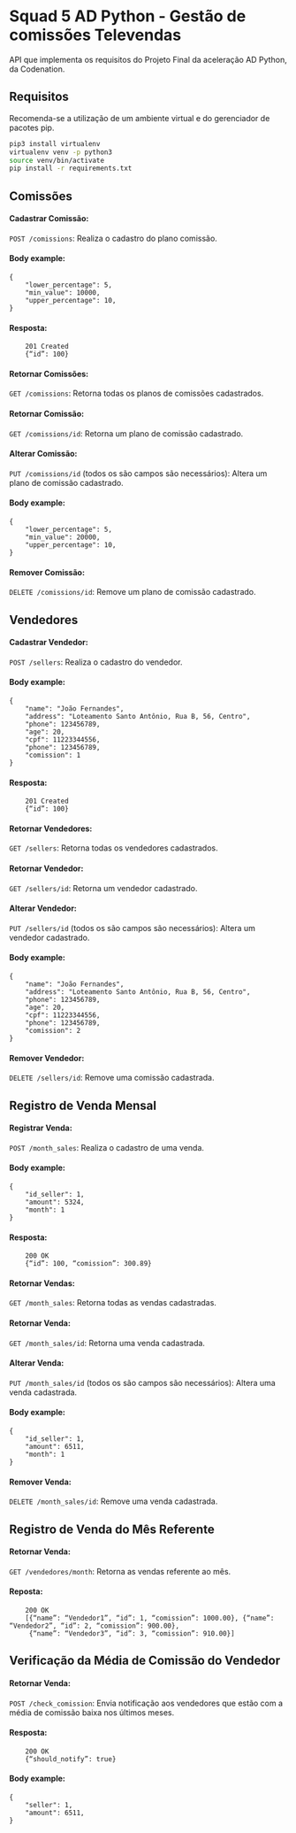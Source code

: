 # Squad 5 AD Python - Gestão de comissões Televendas

API que implementa os requisitos do Projeto Final da aceleração AD Python, da Codenation.

## Requisitos

Recomenda-se a utilização de um ambiente virtual e do gerenciador de pacotes pip.

```bash
pip3 install virtualenv
virtualenv venv -p python3
source venv/bin/activate
pip install -r requirements.txt
```

## Comissões

#### Cadastrar Comissão:

`POST /comissions`: Realiza o cadastro do plano comissão.

#### Body example:

```
{
	"lower_percentage": 5,
	"min_value": 10000,
	"upper_percentage": 10,
}
```

#### Resposta: 

```
	201 Created
	{“id”: 100}
```

#### Retornar Comissões:

`GET /comissions`: Retorna todas os planos de comissões cadastrados.

#### Retornar Comissão:

`GET /comissions/id`: Retorna um plano de comissão cadastrado.

#### Alterar Comissão:

`PUT /comissions/id` (todos os são campos são necessários): Altera um plano de comissão cadastrado.

#### Body example:

```
{
	"lower_percentage": 5,
	"min_value": 20000,
	"upper_percentage": 10,
}
```

#### Remover Comissão:

`DELETE /comissions/id`: Remove um plano de comissão cadastrado.


## Vendedores

#### Cadastrar Vendedor:

`POST /sellers`: Realiza o cadastro do vendedor.

#### Body example:

```
{
	"name": "João Fernandes",
	"address": "Loteamento Santo Antônio, Rua B, 56, Centro",
	"phone": 123456789,
	"age": 20,
	"cpf": 11223344556,
	"phone": 123456789,
	"comission": 1
}
```

#### Resposta: 

```
	201 Created
	{“id”: 100}
```
#### Retornar Vendedores:

`GET /sellers`: Retorna todas os vendedores cadastrados.

#### Retornar Vendedor:

`GET /sellers/id`: Retorna um vendedor cadastrado.

#### Alterar Vendedor:

`PUT /sellers/id` (todos os são campos são necessários): Altera um vendedor cadastrado.

#### Body example:

```
{
	"name": "João Fernandes",
	"address": "Loteamento Santo Antônio, Rua B, 56, Centro",
	"phone": 123456789,
	"age": 20,
	"cpf": 11223344556,
	"phone": 123456789,
	"comission": 2
}
```

#### Remover Vendedor:

`DELETE /sellers/id`: Remove uma comissão cadastrada.


## Registro de Venda Mensal

#### Registrar Venda:

`POST /month_sales`: Realiza o cadastro de uma venda.

#### Body example:

```
{
	"id_seller": 1,
	"amount": 5324,
	"month": 1
}

```

#### Resposta:

```
	200 OK
	{“id”: 100, “comission”: 300.89}
```
 
#### Retornar Vendas:

`GET /month_sales`: Retorna todas as vendas cadastradas.

#### Retornar Venda:

`GET /month_sales/id`: Retorna uma venda cadastrada.

#### Alterar Venda:

`PUT /month_sales/id` (todos os são campos são necessários): Altera uma venda cadastrada.

#### Body example:

```
{
	"id_seller": 1,
	"amount": 6511,
	"month": 1
}
```

#### Remover Venda:

`DELETE /month_sales/id`: Remove uma venda cadastrada.


## Registro de Venda do Mês Referente 

#### Retornar Venda:

`GET /vendedores/month`: Retorna as vendas referente ao mês.

#### Reposta:

```
	200 OK
	[{“name”: “Vendedor1”, “id”: 1, “comission”: 1000.00}, {“name”: “Vendedor2”, “id”: 2, “comission”: 900.00},
	 {“name”: “Vendedor3”, “id”: 3, “comission”: 910.00}]
```

## Verificação da Média de Comissão do Vendedor

#### Retornar Venda:

`POST /check_comission`: Envia notificação aos vendedores que estão com a média de comissão baixa nos últimos meses.

#### Resposta:

```
	200 OK
	{“should_notify”: true}
```


#### Body example:

```
{
	"seller": 1,
	"amount": 6511,
}
```
